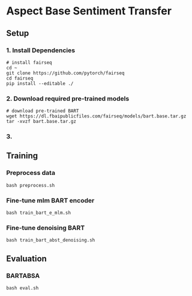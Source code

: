 # Aspect Base Sentiment Transfer

## Setup

### 1. Install Dependencies

```shell
# install fairseq
cd ~
git clone https://github.com/pytorch/fairseq
cd fairseq
pip install --editable ./
```

### 2. Download required pre-trained models

```shell
# download pre-trained BART
wget https://dl.fbaipublicfiles.com/fairseq/models/bart.base.tar.gz
tar -xvzf bart.base.tar.gz
```
### 3. 

## Training

### Preprocess data

```shell
bash preprocess.sh
```

### Fine-tune mlm BART encoder 

```shell
bash train_bart_e_mlm.sh
```

### Fine-tune denoising BART

```shell
bash train_bart_abst_denoising.sh
```

## Evaluation

### BARTABSA

```shell
bash eval.sh
```
